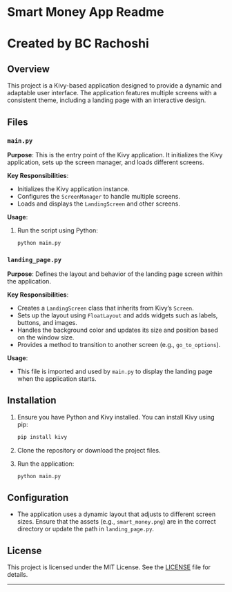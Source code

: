 
# Smart Money App Readme 
# Created by BC Rachoshi

## Overview

This project is a Kivy-based application designed to provide a dynamic and adaptable user interface. The application features multiple screens with a consistent theme, including a landing page with an interactive design.

## Files

### `main.py`

**Purpose**: This is the entry point of the Kivy application. It initializes the Kivy application, sets up the screen manager, and loads different screens.

**Key Responsibilities**:
- Initializes the Kivy application instance.
- Configures the `ScreenManager` to handle multiple screens.
- Loads and displays the `LandingScreen` and other screens.

**Usage**:
1. Run the script using Python:
   ```bash
   python main.py
   ```

### `landing_page.py`

**Purpose**: Defines the layout and behavior of the landing page screen within the application.

**Key Responsibilities**:
- Creates a `LandingScreen` class that inherits from Kivy’s `Screen`.
- Sets up the layout using `FloatLayout` and adds widgets such as labels, buttons, and images.
- Handles the background color and updates its size and position based on the window size.
- Provides a method to transition to another screen (e.g., `go_to_options`).

**Usage**:
- This file is imported and used by `main.py` to display the landing page when the application starts.

## Installation

1. Ensure you have Python and Kivy installed. You can install Kivy using pip:
   ```bash
   pip install kivy
   ```

2. Clone the repository or download the project files.

3. Run the application:
   ```bash
   python main.py
   ```

## Configuration

- The application uses a dynamic layout that adjusts to different screen sizes. Ensure that the assets (e.g., `smart_money.png`) are in the correct directory or update the path in `landing_page.py`.

## License

This project is licensed under the MIT License. See the [LICENSE](LICENSE) file for details.

---